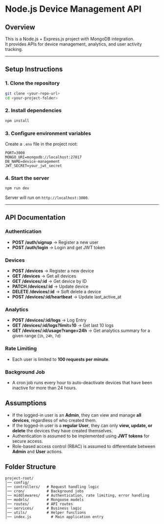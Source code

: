 # Node.js Device Management API

## Overview
This is a Node.js + Express.js project with MongoDB integration.  
It provides APIs for device management, analytics, and user activity tracking.

---

## Setup Instructions

### 1. Clone the repository
```bash
git clone <your-repo-url>
cd <your-project-folder>
```

### 2. Install dependencies
```bash
npm install
```

### 3. Configure environment variables
Create a `.env` file in the project root:
```
PORT=3000
MONGO_URI=mongodb://localhost:27017
DB_NAME=device-management
JWT_SECRET=your_jwt_secret
```

### 4. Start the server
```bash
npm run dev
```
Server will run on `http://localhost:3000`.

---

## API Documentation

### Authentication
- **POST /auth/signup** → Register a new user  
- **POST /auth/login** → Login and get JWT token  

### Devices
- **POST /devices** → Register a new device  
- **GET /devices** → Get all devices  
- **GET /devices/:id** → Get device by ID  
- **PATCH /devices/:id** → Update device  
- **DELETE /devices/:id** → Soft delete a device  
- **POST /devices/:id/heartbeat** → Update last_active_at  

### Analytics
- **POST /devices/:id/logs** → Log Entry 
- **GET /devices/:id/logs?limit=10** → Get last 10 logs  
- **GET /devices/:id/usage?range=24h** → Get analytics summary for a given range (`1h`, `24h`, `7d`) 

### Rate Limiting
- Each user is limited to **100 requests per minute**.

### Background Job
- A cron job runs every hour to auto-deactivate devices that have been inactive for more than 24 hours.

## Assumptions

- If the logged-in user is an **Admin**, they can view and manage **all devices**, regardless of who created them.  
- If the logged-in user is a **regular User**, they can only **view, update, or delete** the devices they have created themselves.  
- Authentication is assumed to be implemented using **JWT tokens** for secure access.  
- Role-based access control (RBAC) is assumed to differentiate between **Admin** and **User** actions.  


## Folder Structure
```
project-root/
│── config/
│── controllers/   # Request handling logic
│── cron/          # Background jobs
│── middlewares/   # Authentication, rate limiting, error handling
│── models/        # Mongoose models
│── routes/        # API routes
│── services/      # Business logic
│── utils/         # Helper functions
│── index.js         # Main application entry
```

